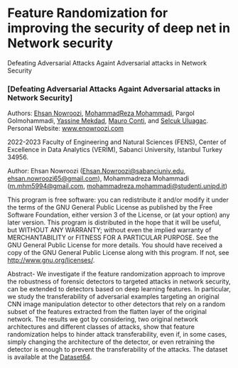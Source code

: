 # Feature Randomization for improving the security of deep net in Network security
Defeating Adversarial Attacks Againt Adversarial attacks in Network Security

### [Defeating Adversarial Attacks Againt Adversarial attacks in Network Security]

Authors: [Ehsan Nowroozi](https://scholar.google.com/citations?user=C0bNkP8AAAAJ&hl=en), [MohammadReza Mohammadi](https://scholar.google.com/citations?user=yGtuQv4AAAAJ&hl=en), Pargol Golmohammadi, [Yassine Mekdad](https://scholar.google.com/citations?hl=en&user=LaSyv7EAAAAJ), [Mauro Conti](https://scholar.google.com/citations?user=0BcsOY8AAAAJ&hl=en), and [Selcuk Uluagac](https://scholar.google.com/citations?user=tcK62uAAAAAJ&hl=en). Personal Website: www.enowroozi.com

2022-2023 Faculty of Engineering and Natural Sciences (FENS), Center of Excellence in Data Analytics (VERİM), Sabanci University, Istanbul Turkey 34956.

Author: Ehsan Nowroozi (Ehsan.Nowroozi@sabanciuniv.edu, ehsan.nowroozi65@gmail.com), Mohammadreza Mohammadi (m.mhm5994@gmail.com, mohammadreza.mohammadi@studenti.unipd.it)

This program is free software: you can redistribute it and/or modify it under the terms of the GNU General Public License as published by the Free Software Foundation, either version 3 of the License, or (at your option) any later version. This program is distributed in the hope that it will be useful, but WITHOUT ANY WARRANTY; without even the implied warranty of MERCHANTABILITY or FITNESS FOR A PARTICULAR PURPOSE. See the GNU General Public License for more details. You should have received a copy of the GNU General Public License along with this program. If not, see http://www.gnu.org/licenses/.




Abstract- 
We investigate if the feature randomization approach to improve the robustness of forensic detectors to targeted attacks in network security, can be extended to detectors based on deep learning features. In particular, we study the transferability of adversarial examples targeting an original CNN image manipulation detector to other detectors that rely on a random subset of the features extracted from the flatten layer of the original network. The results we got by considering, two original network architectures and different classes of attacks, show that feature randomization helps to hinder attack transferability, even if, in some cases, simply changing the architecture of the detector, or even retraining the detector is enough to prevent the transferability of the attacks. The dataset is available at the [Dataset64](https://zenodo.org/record/6344068#.YioF3BBByEs).
